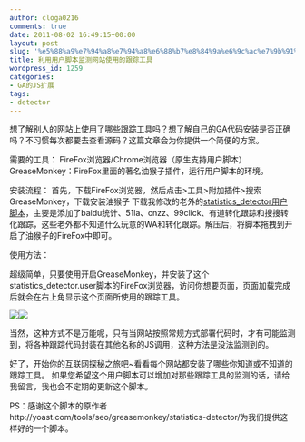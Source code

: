 ```yaml
---
author: cloga0216
comments: true
date: 2011-08-02 16:49:15+00:00
layout: post
slug: '%e5%88%a9%e7%94%a8%e7%94%a8%e6%88%b7%e8%84%9a%e6%9c%ac%e7%9b%91%e6%b5%8b%e7%bd%91%e7%ab%99%e4%bd%bf%e7%94%a8%e7%9a%84%e8%b7%9f%e8%b8%aa%e5%b7%a5%e5%85%b7'
title: 利用用户脚本监测网站使用的跟踪工具
wordpress_id: 1259
categories:
- GA的JS扩展
tags:
- detector
---
```


想了解别人的网站上使用了哪些跟踪工具吗？想了解自己的GA代码安装是否正确吗？不习惯每次都要去查看源码？这篇文章会为你提供一个简便的方案。

需要的工具：
FireFox浏览器/Chrome浏览器（原生支持用户脚本）
GreaseMonkey：FireFox里面的著名油猴子插件，运行用户脚本的环境。

安装流程：
首先，下载FireFox浏览器，然后点击>工具>附加插件>搜索GreaseMonkey，下载安装油猴子
下载我修改的老外的[statistics_detector用户脚本](http://www.cloga.info/statistics_detector.user.rar)，主要是添加了baidu统计、51la、cnzz、99click、有道转化跟踪和搜搜转化跟踪，这些老外都不知道什么玩意的WA和转化跟踪。解压后，将脚本拖拽到开启了油猴子的FireFox中即可。<!-- more -->

使用方法：

超级简单，只要使用开启GreaseMonkey，并安装了这个statistics_detector.user脚本的FireFox浏览器，访问你想要页面，页面加载完成后就会在右上角显示这个页面所使用的跟踪工具。

[![](http://www.cloga.info/wp-content/uploads/2011/08/QQ20110803112820.png)](http://www.cloga.info/wp-content/uploads/2011/08/QQ20110803112820.png)[![](http://www.cloga.info/wp-content/uploads/2011/08/QQ20110803110319.png)](http://www.cloga.info/wp-content/uploads/2011/08/QQ20110803110319.png)

当然，这种方式不是万能呢，只有当网站按照常规方式部署代码时，才有可能监测到，将各种跟踪代码封装在其他名称的JS调用，这种方法是没法监测到的。

好了，开始你的互联网探秘之旅吧~看看每个网站都安装了哪些你知道或不知道的跟踪工具。
如果您希望这个用户脚本可以增加对那些跟踪工具的监测的话，请给我留言，我也会不定期的更新这个脚本。

PS：感谢这个脚本的原作者http://yoast.com/tools/seo/greasemonkey/statistics-detector/为我们提供这样好的一个脚本。
